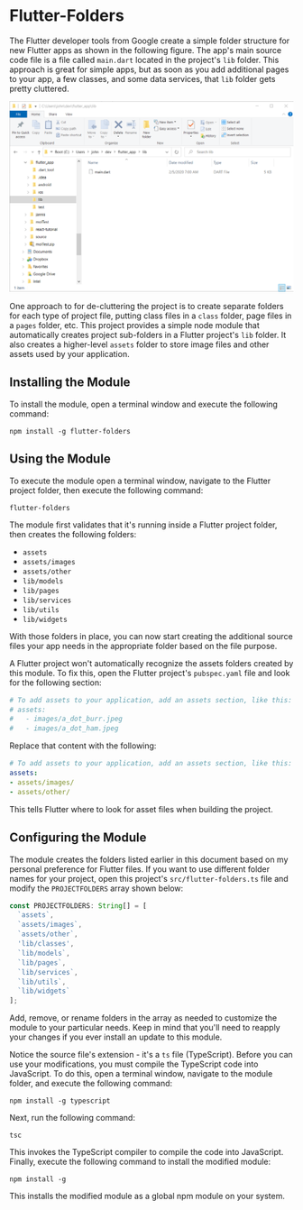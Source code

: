 # Flutter-Folders

The Flutter developer tools from Google create a simple folder structure for new Flutter apps as shown in the following figure. The app's main source code file is a file called `main.dart` located in the project's `lib` folder. This approach is great for simple apps, but as soon as you add additional pages to your app, a few classes, and some data services, that `lib` folder gets pretty cluttered.

![Flutter Project Folder](/images/image-01.png)

One approach to for de-cluttering the project is to create separate folders for each type of project file, putting class files in a `class` folder, page files in a `pages` folder, etc. This project provides a simple node module that automatically creates project sub-folders in a Flutter project's `lib` folder. It also creates a higher-level `assets` folder to store image files and other assets used by your application.

## Installing the Module

To install the module, open a terminal window and execute the following command:

```shell
npm install -g flutter-folders
```

## Using the Module

To execute the module open a terminal window, navigate to the Flutter project folder, then execute the following command:

```shell
flutter-folders
```

The module first validates that it's running inside a Flutter project folder, then creates the following folders:

+ `assets`
+ `assets/images`
+ `assets/other`
+ `lib/models`
+ `lib/pages`
+ `lib/services`
+ `lib/utils`
+ `lib/widgets`

With those folders in place, you can now start creating the additional source files your app needs in the appropriate folder based on the file purpose.

A Flutter project won't automatically recognize the assets folders created by this module. To fix this, open the Flutter project's `pubspec.yaml` file and look for the following section:

```yaml
# To add assets to your application, add an assets section, like this:
# assets:
#   - images/a_dot_burr.jpeg
#   - images/a_dot_ham.jpeg
```

Replace that content with the following:

```yaml
# To add assets to your application, add an assets section, like this:
assets:
- assets/images/
- assets/other/
```

This tells Flutter where to look for asset files when building the project.

## Configuring the Module

The module creates the folders listed earlier in this document based on my personal preference for Flutter files. If you want to use different folder names for your project, open this project's `src/flutter-folders.ts` file and modify the `PROJECTFOLDERS` array shown below:

```typescript
const PROJECTFOLDERS: String[] = [
  `assets`,
  `assets/images`,
  `assets/other`,
  'lib/classes',
  `lib/models`,
  `lib/pages`,
  `lib/services`,
  `lib/utils`,
  `lib/widgets`
];
```

Add, remove, or rename folders in the array as needed to customize the module to your particular needs. Keep in mind that you'll need to reapply your changes if you ever install an update to this module.

Notice the source file's extension - it's a `ts` file (TypeScript). Before you can use your modifications, you must compile the TypeScript code into JavaScript. To do this, open a terminal window, navigate to the module folder, and execute the following command:

```shell
npm install -g typescript
```

Next, run the following command:

```shell
tsc
```

This invokes the TypeScript compiler to compile the code into JavaScript. Finally, execute the following command to install the modified module:

```shell
npm install -g
```

This installs the modified module as a  global npm module on your system.
